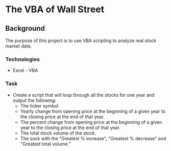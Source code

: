 # The VBA of Wall Street

## Background
The purpose of this project is to use VBA scripting to analyze real stock market data.

### Technologies
* Excel - VBA

### Task
* Create a script that will loop through all the stocks for one year and output the following:
  * The ticker symbol
  * Yearly change from opening price at the beginning of a given year to the closing price at the end of that year.
  * The percent change from opening price at the beginning of a given year to the closing price at the end of that year.
  * The total stock volume of the stock.
  * The sock with the "Greatest % increase", "Greatest % decrease" and "Greatest total volume."
    
